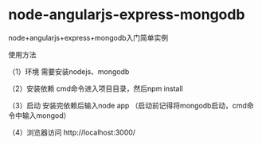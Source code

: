 # node-angularjs-express-mongodb
node+angularjs+express+mongodb入门简单实例

使用方法

（1）环境
需要安装nodejs、mongodb

（2）安装依赖
cmd命令进入项目目录，然后npm install

（3）启动
安装完依赖后输入node app （启动前记得将mongodb启动，cmd命令中输入mongod）

（4）浏览器访问 http://localhost:3000/
